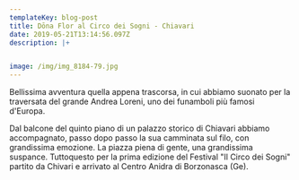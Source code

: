 ```yaml
---
templateKey: blog-post
title: Dōna Flor al Circo dei Sogni - Chiavari
date: 2019-05-21T13:14:56.097Z
description: |+


image: /img/img_8184-79.jpg
---
```

Bellissima avventura quella appena trascorsa, in cui abbiamo suonato per la traversata del grande Andrea Loreni, uno dei funamboli più famosi d'Europa.

Dal balcone del quinto piano di un palazzo storico di Chiavari abbiamo accompagnato, passo dopo passo la sua camminata sul filo, con grandissima emozione. La piazza piena di gente, una grandissima suspance. Tuttoquesto per la prima edizione del Festival "Il Circo dei Sogni" partito da Chivari e arrivato al Centro Anidra di Borzonasca (Ge).
